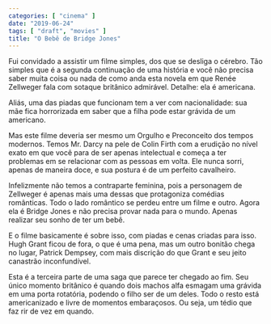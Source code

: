 ```yaml
---
categories: [ "cinema" ]
date: "2019-06-24"
tags: [ "draft", "movies" ]
title: "O Bebê de Bridge Jones"
---
```

Fui convidado a assistir um filme simples, dos que se desliga o
cérebro. Tão simples que é a segunda continuação de uma história
e você não precisa saber muita coisa ou nada de como anda esta novela
em que Renée Zellweger fala com sotaque britânico admirável. Detalhe:
ela é americana.

Aliás, uma das piadas que funcionam tem a ver com nacionalidade: sua
mãe fica horrorizada em saber que a filha pode estar grávida de um
americano.

Mas este filme deveria ser mesmo um Orgulho e Preconceito dos tempos
modernos. Temos Mr. Darcy na pele de Colin Firth com a erudição no
nível exato em que você para de ser apenas intelectual e começa a
ter problemas em se relacionar com as pessoas em volta. Ele nunca sorri,
apenas de maneira doce, e sua postura é de um perfeito cavalheiro.

Infelizmente não temos a contraparte feminina, pois a personagem
de Zellweger é apenas mais uma dessas que protagoniza comédias
românticas. Todo o lado romântico se perdeu entre um filme e
outro. Agora ela é Bridge Jones e não precisa provar nada para o
mundo. Apenas realizar seu sonho de ter um bebê.

E o filme basicamente é sobre isso, com piadas e cenas criadas para
isso. Hugh Grant ficou de fora, o que é uma pena, mas um outro bonitão
chega no lugar, Patrick Dempsey, com mais discrição do que Grant e
seu jeito canastrão inconfundível.

Esta é a terceira parte de uma saga que parece ter chegado ao fim. Seu
único momento britânico é quando dois machos alfa esmagam uma grávida
em uma porta rotatória, podendo o filho ser de um deles. Todo o resto
está americanizado e livre de momentos embaraçosos. Ou seja, um tédio
que faz rir de vez em quando.
